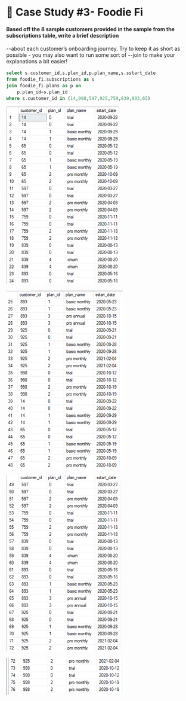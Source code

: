 # 🥑 Case Study #3- Foodie Fi

#### Based off the 8 sample customers provided in the sample from the subscriptions table, write a brief description 
--about each customer’s onboarding journey. Try to keep it as short as possible - you may also want to run some sort of 
--join to make your explanations a bit easier!

```sql
select s.customer_id,s.plan_id,p.plan_name,s.sstart_date
from foodie_fi.subscriptions as s
join foodie_fi.plans as p on
	p.plan_id=s.plan_id
where s.customer_id in (14,998,597,925,759,839,893,65)
```

![image](https://github.com/IshaBhardwaj15/8-Week-SQL-Challenge/blob/main/Case%20Study%20%233-Foodie%20Fi/ss/Screenshot%20(48).png)

![image](https://github.com/IshaBhardwaj15/8-Week-SQL-Challenge/blob/main/Case%20Study%20%233-Foodie%20Fi/ss/Screenshot%20(49).png)

![image](https://github.com/IshaBhardwaj15/8-Week-SQL-Challenge/blob/main/Case%20Study%20%233-Foodie%20Fi/ss/Screenshot%20(50).png)

![image](https://github.com/IshaBhardwaj15/8-Week-SQL-Challenge/blob/main/Case%20Study%20%233-Foodie%20Fi/ss/Screenshot%20(51).png)

